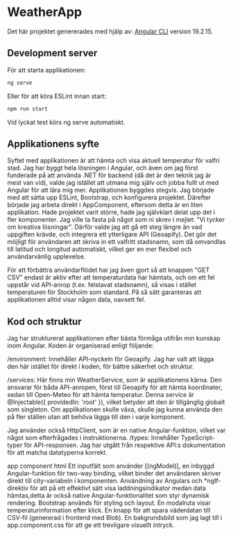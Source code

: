 # WeatherApp

Det här projektet genererades med hjälp av: [Angular CLI](https://github.com/angular/angular-cli) version 19.2.15.

## Development server

För att starta applikationen:

```bash
ng serve
```
Eller för att köra ESLint innan start:
```bash
npm run start
```
Vid lyckat test körs ng serve automatiskt.


## Applikationens syfte
Syftet med applikationen är att hämta och visa aktuell temperatur för valfri stad. Jag har byggt hela lösningen i Angular, och även om jag först funderade på att använda .NET för backend (då det är den teknik jag är mest van vid), valde jag istället att utmana mig själv och jobba fullt ut med Angular för att lära mig mer.
Applikationen byggdes stegvis. Jag började med att sätta upp ESLint, Bootstrap, och konfigurera projektet. Därefter började jag arbeta direkt i AppComponent, eftersom detta är en liten applikation. Hade projektet varit större, hade jag självklart delat upp det i fler komponenter.
Jag ville ta fasta på något som ni skrev i mejlet: "Vi tycker om kreativa lösningar". Därför valde jag att gå ett steg längre än vad uppgiften krävde, och integrera ett ytterligare API (Geoapify). Det gör det möjligt för användaren att skriva in ett valfritt stadsnamn, som då omvandlas till latitud och longitud automatiskt, vilket ger en mer flexibel och användarvänlig upplevelse.

För att förbättra användarflödet har jag även gjort så att knappen "GET CSV" endast är aktiv efter att temperaturdata har hämtats, och om ett fel uppstår vid API-anrop (t.ex. felstavat stadsnamn), så visas i stället temperaturen för Stockholm som standard. På så sätt garanteras att applikationen alltid visar någon data, oavsett fel.

## Kod och struktur

Jag har strukturerat applikationen efter bästa förmåga utifrån min kunskap inom Angular. Koden är organiserad enligt följande:

/environment: Innehåller API-nyckeln för Geoapify. Jag har valt att lägga den här istället för direkt i koden, för bättre säkerhet och struktur.

/services: Här finns min WeatherService, som är applikationens kärna. Den ansvarar för båda API-anropen, först till Geoapify för att hämta koordinater, sedan till Open-Meteo för att hämta temperatur.
Denna service är @Injectable({ providedIn: 'root' }), vilket betyder att den är tillgänglig globalt som singleton. Om applikationen skulle växa, skulle jag kunna använda den på fler ställen utan att behöva lägga till den i varje komponent.

Jag använder också HttpClient, som är en native Angular-funktion, vilket var något som efterfrågades i instruktionerna.
/types: Innehåller TypeScript-typer för API-responsen. Jag har utgått från respektive API:s dokumentation för att matcha datatyperna korrekt.

app component html
Ett inputfält som använder [(ngModel)], en inbyggd Angular-funktion för two-way binding, vilket binder det användaren skriver direkt till city-variabeln i komponenten.
Användning av Angulars <ng-container> och *ngIf-direktiv för att på ett effektivt sätt visa laddningsindikator medan data hämtas,detta är också native Angular-funktionalitet som styr dynamisk rendering.
Bootstrap används för styling och layout.
En modalruta visar temperaturinformation efter klick.
En knapp för att spara väderdatan till CSV-fil (genererad i frontend med Blob).
En bakgrundsbild som jag lagt till i app.component.css för att ge ett trevligare visuellt intryck.

